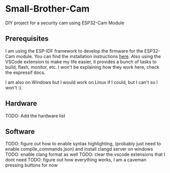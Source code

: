 # Small-Brother-Cam

DIY project for a security cam using ESP32-Cam Module

## Prerequisites

I am using the ESP-IDF framework to develop the firmware for the ESP32-Cam module. You can find the installation instructions [here](https://docs.espressif.com/projects/esp-idf/en/latest/esp32/get-started/index.html).
Also using the VSCode extension to make my life easier, it provides a bunch of tasks to build, flash, monitor, etc. I won't be explaining how they work here, check the espressif docs.

I am also on Windows but I would work on Linux if I could, but I can't so I won't :).

## Hardware

TODO: Add the hardware list

## Software

TODO: figure out how to enable syntax highlighting, (probably just need to enable compile_commands.json) and install clangd server on windows
TODO: enable clang format as well
TODO: clear the vscode extensions that I dont need
TODO: figure out how everything works, I am a caveman pressing buttons for now
